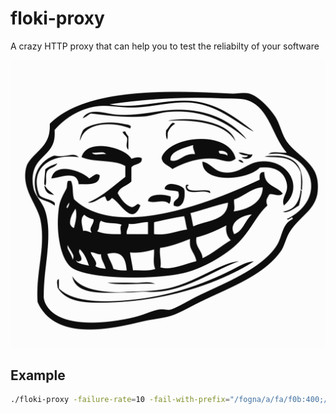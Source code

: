 # floki-proxy
A crazy HTTP proxy that can help you to test the reliabilty of your software

![troll](troll.svg "a Troll")

## Example

```bash
./floki-proxy -failure-rate=10 -fail-with-prefix="/fogna/a/fa/f0b:400;/small:500"
```

